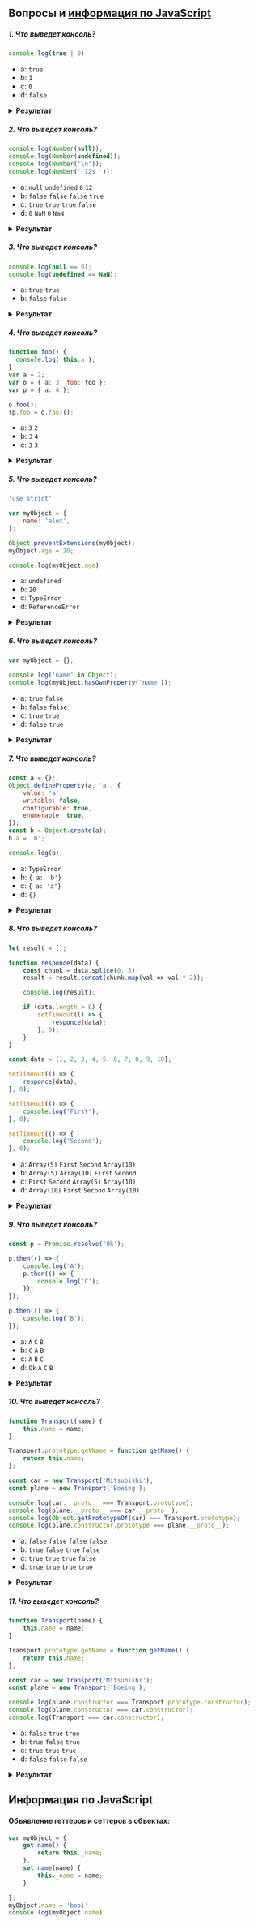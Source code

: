 ## Вопросы и [информация по JavaScript](#%d0%98%d0%bd%d1%84%d0%be%d1%80%d0%bc%d0%b0%d1%86%d0%b8%d1%8f-%d0%bf%d0%be-javascript)

##### 1. Что выведет консоль?

```javascript
console.log(true | 0)
```

- a: `true`
- b: `1`
- c: `0`
- d: `false`

<details><summary><b>Результат</b></summary>

#### Ответ: b

</details>

##### 2. Что выведет консоль?

```javascript
console.log(Number(null));
console.log(Number(undefined));
console.log(Number('\n'));
console.log(Number(' 12s '));
```

- a: `null` `undefined` `0` `12` 
- b: `false` `false` `false` `true`
- c: `true` `true` `true` `false`
- d: `0` `NaN` `0` `NaN`

<details><summary><b>Результат</b></summary>

#### Ответ: d

При преобразовании строки в число, движок сначала отсекает все пробельные символы, символы `\n`, и `\t` в начале и в конце строки, и возвращает `NaN` если обрезанная строка не представляет из себя корректное число. Если строка окажется пустой, то результатом будет `0`.

`null` и `undefined` обрабатываются по разному: `null` станет `0`, в то время как `undefined` станет `NaN`.

</details>

##### 3. Что выведет консоль?

```javascript
console.log(null == 0);
console.log(undefined == NaN);
```

- a: `true` `true`
- b: `false` `false`

<details><summary><b>Результат</b></summary>

#### Ответ: b

При применении `==` к `null` или `undefined`, численное преобразование не происходит, так как `null` может равняться только `null` или `undefined`, и ничему другому.

</details>

##### 4. Что выведет консоль?

```javascript
function foo() {
  console.log( this.a );
}
var a = 2;
var o = { a: 3, foo: foo };
var p = { a: 4 };

o.foo();
(p.foo = o.foo)();
```

- a: `3` `2`
- b: `3` `4`
- c: `3` `3`

<details><summary><b>Результат</b></summary>

#### Ответ: a

Результирующим значением выражения присваивания `p.foo = o.foo` является ссылка на нижележащий объект функции. Отсюда 
следует, что фактическим местом вызова будет просто `foo()`, а не `p.foo()` или `o.foo()`, как можно было ожидать. Согласно системе правил, упомянутых ранее, применяется правило связывания по умолчанию.

</details>

##### 5. Что выведет консоль?

```javascript
'use strict'

var myObject = {
    name: 'alex',
};

Object.preventExtensions(myObject);
myObject.age = 20;

console.log(myObject.age)
```

- a: `undefined`
- b: `20`
- c: `TypeError`
- d: `ReferenceError`

<details><summary><b>Результат</b></summary>

#### Ответ: c

`Object.preventExtensions(..)` запрещает возможность добавления новых свойств в объект, оставляя остальные свойства объекта без изменений. Если не действует режим strict, попытка создания b завершается неудачей без выдачи ошибки, обращение к свойству вернет  `undefined`. В режиме `strict` выдается ошибка `TypeError`.

Еще несколько полезных функций:

* `Object.seal(..)` - делает тоже самое, что и `Object.preventExtensions(..)`, но также все существующие свойства получают пометку `configurable:false`. Таким образом, к объекту не только нельзя добавлять новые свойства, но и также нельзя изменять конфигурацию или удалять cуществующие свойства (хотя вы можете изменять их значения).
* `Object.freeze(..)` создает «замороженный» объект; функция получает существующий объект и фактически вызывает для него `Object.seal(..)`, но также все свойства доступа к данным получают пометку `writable:false`, так что их значения не могут быть изменены.

</details>

##### 6. Что выведет консоль?

```javascript
var myObject = {};

console.log('name' in Object);
console.log(myObject.hasOwnProperty('name'));
```

- a: `true` `false`
- b: `false` `false`
- c: `true` `true`
- d: `false` `true`

<details><summary><b>Результат</b></summary>

#### Ответ: a

Оператор `in` проверяет, присутствует ли заданное свойство в объекте или на одном из более высоких уровней обхода цепочки `[[Prototype]]`. `hasOwnProperty(..)` только проверяет, присутствует ли свойство в объекте `myObject` или нет и не обращается к цепочке `[[Prototype]]`.

</details>

##### 7. Что выведет консоль?

```javascript
const a = {};
Object.defineProperty(a, 'a', {
    value: 'a',
    writable: false,
    configurable: true,
    enumerable: true,
});
const b = Object.create(a);
b.a = 'b';

console.log(b);
```

- a: `TypeError`
- b: `{ a: 'b'}`
- c: `{ a: 'a'}`
- d: `{}`

<details><summary><b>Результат</b></summary>

#### Ответ: d

Если свойство `a` находится выше в цепочке [[Prototype]] и оно помечено как доступное только для чтения `(writable: false)`, то запрещаются как назначение существующего свойства, так и создание замещенного свойства. Если код выполняется в режиме `strict` - `TypeError`, а если нет — присваивание значения свойства игнорируется. Замещение не происходит.

</details>

##### 8. Что выведет консоль?

```javascript
let result = [];

function responce(data) {
    const chunk = data.splice(0, 5);
    result = result.concat(chunk.map(val => val * 2));

    console.log(result);

    if (data.length > 0) {
        setTimeout(() => {
            responce(data);
        }, 0);
    }
}

const data = [1, 2, 3, 4, 5, 6, 7, 8, 9, 10];

setTimeout(() => {
    responce(data);
}, 0);

setTimeout(() => {
    console.log('First');
}, 0);

setTimeout(() => {
    console.log('Second');
}, 0);
```

- a: `Array(5)` `First` `Second` `Array(10)`
- b: `Array(5)` `Array(10)` `First` `Second`
- c: `First` `Second` `Array(5)` `Array(10)`
- d: `Array(10)` `First` `Second` `Array(10)`
  
<details><summary><b>Результат</b></summary>

#### Ответ: a

</details>

##### 9. Что выведет консоль?

```javascript
const p = Promise.resolve('Ok');

p.then(() => {
    console.log('A');
    p.then(() => {
        console.log('C');
    });
});

p.then(() => {
    console.log('B');
});
```

- a: `A` `C` `B`
- b: `C` `A` `B`
- c: `A` `B` `C`
- d: `Ok` `A` `C` `B`

<details><summary><b>Результат</b></summary>

#### Ответ: c

При разрешении обещания все зарегистрированные обратные вызовы then(..) будут вызваны по порядку немедленно при следующей асинхронной возможности и ничего, что происходит внутри одного из этих обратных вызовов, не сможет повлиять/отложить активизацию других обратных вызовов. Здесь `C` не может прервать и опередить `B` вследствие самого
определения механизма работы обещаний.

</details>

##### 10. Что выведет консоль?

```javascript
function Transport(name) {
    this.name = name;
}

Transport.prototype.getName = function getName() {
    return this.name;
};

const car = new Transport('Mitsubishi');
const plane = new Transport('Boeing');

console.log(car.__proto__ === Transport.prototype);
console.log(plane.__proto__ === car.__proto__);
console.log(Object.getPrototypeOf(car) === Transport.prototype);
console.log(plane.constructor.prototype === plane.__proto__);
```

- a: `false` `false` `false` `false`
- b: `true` `false` `true` `false`
- c: `true` `true` `true` `false`
- d: `true` `true` `true` `true`

<details><summary><b>Результат</b></summary>

#### Ответ: d

В javascript функции являются объектами. У `Transport` есть скрытое свойство `prototype`:

* `Object.getOwnPropertyDescriptor(Transport, 'prototype')` => `{value: {getName: ƒ, constructor: ƒ}, writable: true, enumerable: false, configurable: false}`

которое ссылается на объект `{ getName: ƒ, constructor: ƒ }`. Свойство `constructor` содержит ссылку на саму функцию `Transport`. У экземпляра `car` есть свойство `__proto__`, которое является свойством доступа (комбинацией геттера и сеттера) по цепочке прототипов к родителю `Transport.prototype`.

![proto](./img/proto.png)

</details>

##### 11. Что выведет консоль?

```javascript
function Transport(name) {
    this.name = name;
}

Transport.prototype.getName = function getName() {
    return this.name;
};

const car = new Transport('Mitsubishi');
const plane = new Transport('Boeing');

console.log(plane.constructor === Transport.prototype.constructor);
console.log(plane.constructor === car.constructor);
console.log(Transport === car.constructor);
```

- a: `false` `true` `true` 
- b: `true` `false` `true` 
- c: `true` `true` `true` 
- d: `false` `false` `false`

<details><summary><b>Результат</b></summary>

#### Ответ: c

У экземпляров `car` и `plane` нет свойства `constructor`:

* `plane.hasOwnProperty('constructor')` => `false`

но есть свойство `__proto__`, которое является свойством доступа (комбинацией геттера и сеттера) по цепочке прототипов к родителю `Transport.prototype` у которого есть свойство `constructor`, которое в свою очередь укахывает на функцию `Transport`.

![proto](./img/proto.png)

</details>

## Информация по JavaScript

#### Объявление геттеров и сеттеров в объектах:

```javascript
var myObject = {
    get name() {
        return this._name;
    },
    set name(name) {
        this._name = name;
    }

};
myObject.name = 'bobi'
console.log(myObject.name)
```


